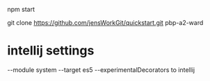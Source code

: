 npm start

git clone https://github.com/jensWorkGit/quickstart.git pbp-a2-ward

# intellij settings
--module system --target es5 --experimentalDecorators to intellij